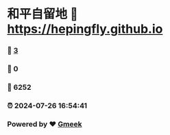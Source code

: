 # 和平自留地 :link: https://hepingfly.github.io 
### :page_facing_up: [3](https://hepingfly.github.io/tag.html) 
### :speech_balloon: 0 
### :hibiscus: 6252 
### :alarm_clock: 2024-07-26 16:54:41 
### Powered by :heart: [Gmeek](https://github.com/Meekdai/Gmeek)
